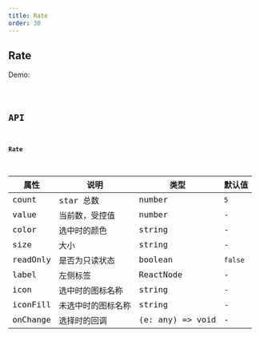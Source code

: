 ```yaml
---
title: Rate
order: 30
---
```


## Rate

Demo:

<code src="./rate/index.tsx" />

## API

#### Rate

| 属性 | 说明 | 类型 | 默认值 |
| --- | --- | ---- | --- |
| count | star 总数 | number | `5` |
| value | 当前数，受控值 | number | - |
| color | 选中时的颜色 | string | - |
| size | 大小 | string | - |
| readOnly | 是否为只读状态 | boolean | `false` |
| label | 左侧标签 | ReactNode | - |
| icon | 选中时的图标名称 | string | - |
| iconFill | 未选中时的图标名称 | string | - |
| onChange | 选择时的回调 | (e: any) => void | - |

